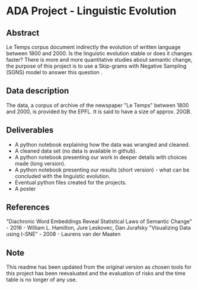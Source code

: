 # ADA Project - Linguistic Evolution

## Abstract
Le Temps corpus document indirectly the evolution of written language between
1800 and 2000. Is the linguistic evolution stable or does it changes faster? There
is more and more quantitative studies about semantic change, the purpose of this
project is to use a Skip-grams with Negative Sampling (SGNS) model to answer this
question .

## Data description
The data, a corpus of archive of the newspaper "Le Temps" between 1800 and 2000, is
provided by the EPFL. It is said to have a size of approx. 20GB.

## Deliverables
- A python notebook explaining how the data was wrangled and cleaned.
- A cleaned data set (no data is available in github).
- A python notebook presenting our work in deeper details with choices made (long version).
- A python notebook presenting our results (short version) - what can be concluded with the linguistic evolution.
- Eventual python files created for the projects.
- A poster

## References
"Diachronic Word Embeddings Reveal Statistical Laws of Semantic Change" - 2016 - William L. Hamilton, Jure Leskovec, Dan Jurafsky
"Visualizing Data using t-SNE" - 2008 - Laurens van der Maaten

## Note
This readme has been updated from the original version as chosen tools for this project has been reevaluated and the evaluation of risks and the time table is no longer of any use.
